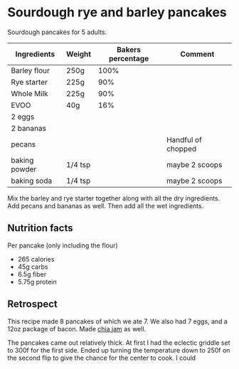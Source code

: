 # Sourdough rye and barley pancakes

Sourdough pancakes for 5 adults.

| Ingredients   | Weight  | Bakers percentage | Comment            |
| ------------- | ------- | ----------------- | ------------------ |
| Barley flour  | 250g    | 100%              |                    |
| Rye starter   | 225g    | 90%               |                    |
| Whole Milk    | 225g    | 90%               |                    |
| EVOO          | 40g     | 16%               |                    |
| 2 eggs        |         |                   |                    |
| 2 bananas     |         |                   |                    |
| pecans        |         |                   | Handful of chopped |
| baking powder | 1/4 tsp |                   | maybe 2 scoops     |
| baking soda   | 1/4 tsp |                   | maybe 2 scoops     |

Mix the barley and rye starter together along with all the dry ingredients. Add pecans and bananas as well. Then add all the wet ingredients.

## Nutrition facts

Per pancake (only including the flour)

- 265 calories
- 45g carbs
- 6.5g fiber
- 5.75g protein

## Retrospect

This recipe made 8 pancakes of which we ate 7. We also had 7 eggs, and a 12oz package of bacon. Made [chia jam](../329) as well.

The pancakes came out relatively thick. At first I had the eclectic griddle set to 300f for the first side. Ended up turning the temperature down to 250f on the second flip to give the chance for the center to cook. I could